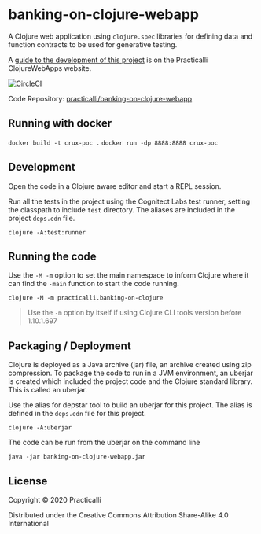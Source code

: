 # banking-on-clojure-webapp

A Clojure web application using `clojure.spec` libraries for defining data and function contracts to be used for generative testing.

A [guide to the development of this project](http://practicalli.github.io/clojure-webapps/projects/banking-on-clojure/) is on the Practicalli ClojureWebApps website.

[![CircleCI](https://circleci.com/gh/circleci/circleci-docs.svg?style=svg)](https://circleci.com/gh/practicalli/banking-on-clojure-webapp)

Code Repository: [practicalli/banking-on-clojure-webapp](https://github.com/practicalli/banking-on-clojure-webapp)

## Running with docker
`docker build -t crux-poc .`
`docker run -dp 8888:8888 crux-poc`

## Development
Open the code in a Clojure aware editor and start a REPL session.

Run all the tests in the project using the Cognitect Labs test runner, setting the classpath to include `test` directory.  The aliases are included in the project `deps.edn` file.

```shell
clojure -A:test:runner
```

## Running the code
Use the `-M -m` option to set the main namespace to inform Clojure where it can find the `-main` function to start the code running.

```shell
clojure -M -m practicalli.banking-on-clojure
```
> Use the `-m` option by itself if using Clojure CLI tools version before 1.10.1.697

## Packaging / Deployment
Clojure is deployed as a Java archive (jar) file, an archive created using zip compression.  To package the code to run in a JVM environment, an uberjar is created which included the project code and the Clojure standard library.  This is called an uberjar.

Use the alias for depstar tool to build an uberjar for this project.  The alias is defined in the `deps.edn` file for this project.

```shell
clojure -A:uberjar
```

The code can be run from the uberjar on the command line

```shell
java -jar banking-on-clojure-webapp.jar
```


## License

Copyright © 2020 Practicalli

Distributed under the Creative Commons Attribution Share-Alike 4.0 International
